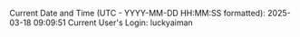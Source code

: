 Current Date and Time (UTC - YYYY-MM-DD HH:MM:SS formatted): 2025-03-18 09:09:51
Current User's Login: luckyaiman
